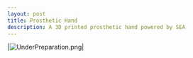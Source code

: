 ```yaml
---
layout: post
title: Prosthetic Hand
description: A 3D printed prosthetic hand powered by SEA
---
```



|![UnderPreparation.png](https://alireza-kargar.github.io/assets/ProstheticHand/UnderPreparation.png)|





